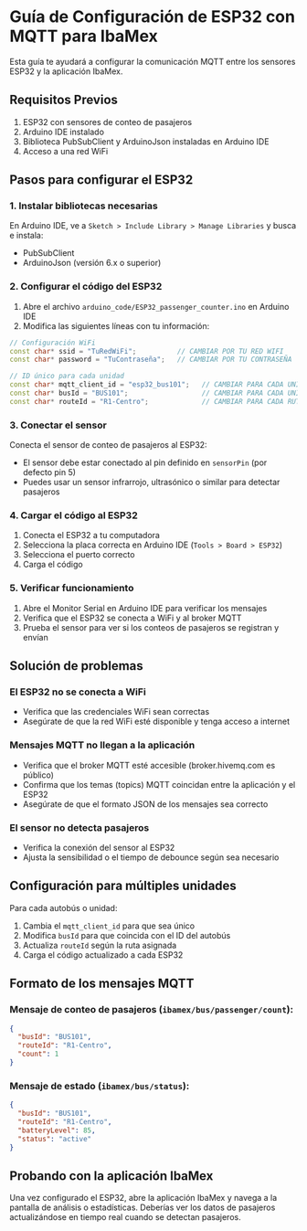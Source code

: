
# Guía de Configuración de ESP32 con MQTT para IbaMex

Esta guía te ayudará a configurar la comunicación MQTT entre los sensores ESP32 y la aplicación IbaMex.

## Requisitos Previos

1. ESP32 con sensores de conteo de pasajeros
2. Arduino IDE instalado
3. Biblioteca PubSubClient y ArduinoJson instaladas en Arduino IDE
4. Acceso a una red WiFi

## Pasos para configurar el ESP32

### 1. Instalar bibliotecas necesarias

En Arduino IDE, ve a `Sketch > Include Library > Manage Libraries` y busca e instala:
- PubSubClient
- ArduinoJson (versión 6.x o superior)

### 2. Configurar el código del ESP32

1. Abre el archivo `arduino_code/ESP32_passenger_counter.ino` en Arduino IDE
2. Modifica las siguientes líneas con tu información:

```cpp
// Configuración WiFi
const char* ssid = "TuRedWiFi";          // CAMBIAR POR TU RED WIFI
const char* password = "TuContraseña";   // CAMBIAR POR TU CONTRASEÑA

// ID único para cada unidad
const char* mqtt_client_id = "esp32_bus101";   // CAMBIAR PARA CADA UNIDAD
const char* busId = "BUS101";                  // CAMBIAR PARA CADA UNIDAD
const char* routeId = "R1-Centro";             // CAMBIAR PARA CADA RUTA
```

### 3. Conectar el sensor

Conecta el sensor de conteo de pasajeros al ESP32:
- El sensor debe estar conectado al pin definido en `sensorPin` (por defecto pin 5)
- Puedes usar un sensor infrarrojo, ultrasónico o similar para detectar pasajeros

### 4. Cargar el código al ESP32

1. Conecta el ESP32 a tu computadora
2. Selecciona la placa correcta en Arduino IDE (`Tools > Board > ESP32`)
3. Selecciona el puerto correcto
4. Carga el código

### 5. Verificar funcionamiento

1. Abre el Monitor Serial en Arduino IDE para verificar los mensajes
2. Verifica que el ESP32 se conecta a WiFi y al broker MQTT
3. Prueba el sensor para ver si los conteos de pasajeros se registran y envían

## Solución de problemas

### El ESP32 no se conecta a WiFi
- Verifica que las credenciales WiFi sean correctas
- Asegúrate de que la red WiFi esté disponible y tenga acceso a internet

### Mensajes MQTT no llegan a la aplicación
- Verifica que el broker MQTT esté accesible (broker.hivemq.com es público)
- Confirma que los temas (topics) MQTT coincidan entre la aplicación y el ESP32
- Asegúrate de que el formato JSON de los mensajes sea correcto

### El sensor no detecta pasajeros
- Verifica la conexión del sensor al ESP32
- Ajusta la sensibilidad o el tiempo de debounce según sea necesario

## Configuración para múltiples unidades

Para cada autobús o unidad:
1. Cambia el `mqtt_client_id` para que sea único
2. Modifica `busId` para que coincida con el ID del autobús
3. Actualiza `routeId` según la ruta asignada
4. Carga el código actualizado a cada ESP32

## Formato de los mensajes MQTT

### Mensaje de conteo de pasajeros (`ibamex/bus/passenger/count`):
```json
{
  "busId": "BUS101",
  "routeId": "R1-Centro",
  "count": 1
}
```

### Mensaje de estado (`ibamex/bus/status`):
```json
{
  "busId": "BUS101",
  "routeId": "R1-Centro",
  "batteryLevel": 85,
  "status": "active"
}
```

## Probando con la aplicación IbaMex

Una vez configurado el ESP32, abre la aplicación IbaMex y navega a la pantalla de análisis o estadísticas. Deberías ver los datos de pasajeros actualizándose en tiempo real cuando se detectan pasajeros.
